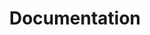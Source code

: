 ---
layout: page
title: Documentation
description: >
  I haven't published anything yet
hide_description: true
sitemap: false
permalink: /docs/
---